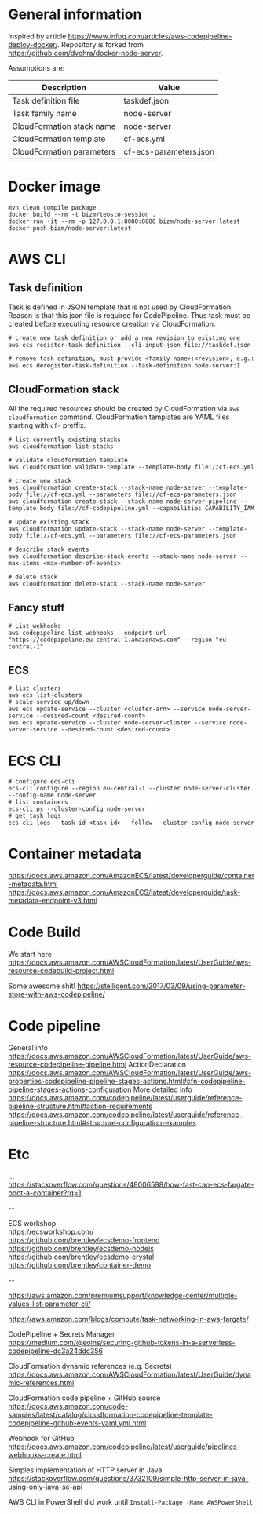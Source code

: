 # General information
Inspired by article https://www.infoq.com/articles/aws-codepipeline-deploy-docker/. Repository is forked from https://github.com/dvohra/docker-node-server.

Assumptions are:

Description | Value
----------- | ------
Task definition file | taskdef.json
Task family name | node-server
CloudFormation stack name | node-server
CloudFormation template | cf-ecs.yml
CloudFormation parameters | cf-ecs-parameters.json

# Docker image

```shell
mvn clean compile package
docker build --rm -t bizm/teosto-session .
docker run -it --rm -p 127.0.0.1:8080:8080 bizm/node-server:latest
docker push bizm/node-server:latest
```

# AWS CLI

## Task definition

Task is defined in JSON template that is not used by CloudFormation. Reason is that this json file is required for CodePipeline. Thus task must be created before executing resource creation via CloudFormation.

```shell
# create new task definition or add a new revision to existing one
aws ecs register-task-definition --cli-input-json file://taskdef.json

# remove task definition, must provide <family-name>:<revision>, e.g.:
aws ecs deregister-task-definition --task-definition node-server:1
```

## CloudFormation stack

All the required resources should be created by CloudFormation via `aws cloudformation` command. CloudFormation templates are YAML files starting with `cf-` preffix.

```shell
# list currently existing stacks
aws cloudformation list-stacks

# validate cloudformation template
aws cloudformation validate-template --template-body file://cf-ecs.yml

# create new stack
aws cloudformation create-stack --stack-name node-server --template-body file://cf-ecs.yml --parameters file://cf-ecs-parameters.json
aws cloudformation create-stack --stack-name node-server-pipeline --template-body file://cf-codepipeline.yml --capabilities CAPABILITY_IAM

# update existing stack
aws cloudformation update-stack --stack-name node-server --template-body file://cf-ecs.yml --parameters file://cf-ecs-parameters.json

# describe stack events
aws cloudformation describe-stack-events --stack-name node-server --max-items <max-number-of-events>

# delete stack
aws cloudformation delete-stack --stack-name node-server
```

## Fancy stuff

```shell
# List webhooks
aws codepipeline list-webhooks --endpoint-url "https://codepipeline.eu-central-1.amazonaws.com" --region "eu-central-1"
```

## ECS

```shell
# list clusters
aws ecs list-clusters
# scale service up/down
aws ecs update-service --cluster <cluster-arn> --service node-server-service --desired-count <desired-count>
aws ecs update-service --cluster node-server-cluster --service node-server-service --desired-count <desired-count>
```

# ECS CLI

```shell
# configure ecs-cli
ecs-cli configure --region eu-central-1 --cluster node-server-cluster --config-name node-server
# list containers
ecs-cli ps --cluster-config node-server
# get task logs
ecs-cli logs --task-id <task-id> --follow --cluster-config node-server
```

# Container metadata

https://docs.aws.amazon.com/AmazonECS/latest/developerguide/container-metadata.html
https://docs.aws.amazon.com/AmazonECS/latest/developerguide/task-metadata-endpoint-v3.html

# Code Build

We start here
https://docs.aws.amazon.com/AWSCloudFormation/latest/UserGuide/aws-resource-codebuild-project.html

Some awesome shit!
https://stelligent.com/2017/03/09/using-parameter-store-with-aws-codepipeline/

# Code pipeline

General info
https://docs.aws.amazon.com/AWSCloudFormation/latest/UserGuide/aws-resource-codepipeline-pipeline.html
ActionDeclaration
https://docs.aws.amazon.com/AWSCloudFormation/latest/UserGuide/aws-properties-codepipeline-pipeline-stages-actions.html#cfn-codepipeline-pipeline-stages-actions-configuration
More detailed info
https://docs.aws.amazon.com/codepipeline/latest/userguide/reference-pipeline-structure.html#action-requirements
https://docs.aws.amazon.com/codepipeline/latest/userguide/reference-pipeline-structure.html#structure-configuration-examples

# Etc

...  
https://stackoverflow.com/questions/48006598/how-fast-can-ecs-fargate-boot-a-container?rq=1

--

ECS workshop  
https://ecsworkshop.com/  
https://github.com/brentley/ecsdemo-frontend  
https://github.com/brentley/ecsdemo-nodejs  
https://github.com/brentley/ecsdemo-crystal  
https://github.com/brentley/container-demo

--

https://aws.amazon.com/premiumsupport/knowledge-center/multiple-values-list-parameter-cli/

https://aws.amazon.com/blogs/compute/task-networking-in-aws-fargate/

CodePipeline + Secrets Manager  
https://medium.com/@eoins/securing-github-tokens-in-a-serverless-codepipeline-dc3a24ddc356

CloudFormation dynamic references (e.g. Secrets)  
https://docs.aws.amazon.com/AWSCloudFormation/latest/UserGuide/dynamic-references.html

CloudFormation code pipeline + GitHub source  
https://docs.aws.amazon.com/code-samples/latest/catalog/cloudformation-codepipeline-template-codepipeline-github-events-yaml.yml.html

Webhook for GitHub  
https://docs.aws.amazon.com/codepipeline/latest/userguide/pipelines-webhooks-create.html

Simples implementation of HTTP server in Java  
https://stackoverflow.com/questions/3732109/simple-http-server-in-java-using-only-java-se-api

AWS CLI in PowerShell did work until `Install-Package -Name AWSPowerShell`  
